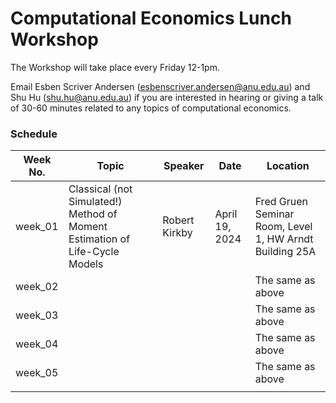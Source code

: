 # Computational Economics Lunch Workshop

The Workshop will take place every Friday 12-1pm.

Email Esben Scriver Andersen ([esbenscriver.andersen@anu.edu.au](mailto:esbenscriver.andersen@anu.edu.au)) and Shu Hu ([shu.hu@anu.edu.au](mailto:shu.hu@anu.edu.au)) if you are interested in hearing or giving a talk of 30-60 minutes related to any topics of computational economics.

### Schedule

| Week No. | Topic                                                       | Speaker                                                     | Date              | Location                                                   |
| -------- | ------------------------------------------------------------ | ------------------------------------------------------------ | ----------------- | ------------------------------------------------------- |
| week_01 | Classical (not Simulated!) Method of Moment Estimation of Life-Cycle Models | Robert Kirkby | April 19, 2024 | Fred Gruen Seminar Room, Level 1, HW Arndt Building 25A |
| week_02  |       |         |      | The same as above                                       |
| week_03 |       |         |      | The same as above |
| week_04 | | | | The same as above |
| week_05 | | | | The same as above |
| | | | | |
